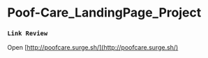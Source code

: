 # Poof-Care_LandingPage_Project

### `Link Review`


Open [http://poofcare.surge.sh/](http://poofcare.surge.sh/) 
